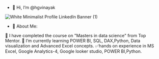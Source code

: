 - 👋 Hi, I’m @hgvinayak

![White Minimalist Profile LinkedIn Banner (1)](https://github.com/hgvinayak/Data-Visualization-PowerBI/assets/144557548/f7130110-1ad6-4162-a696-6ff2c222de7e)
  
-   💫 About Me:
    
🔭 I have completed the course on "Masters in data science" from Top Mentor.
🌱 I’m currently learning POWER BI, SQL, DAX,Python, Data visualization and Advanced Excel concepts.
✅hands on experience in MS Excel, Google Analytics-4, Google looker studio, POWER BI,Python.
